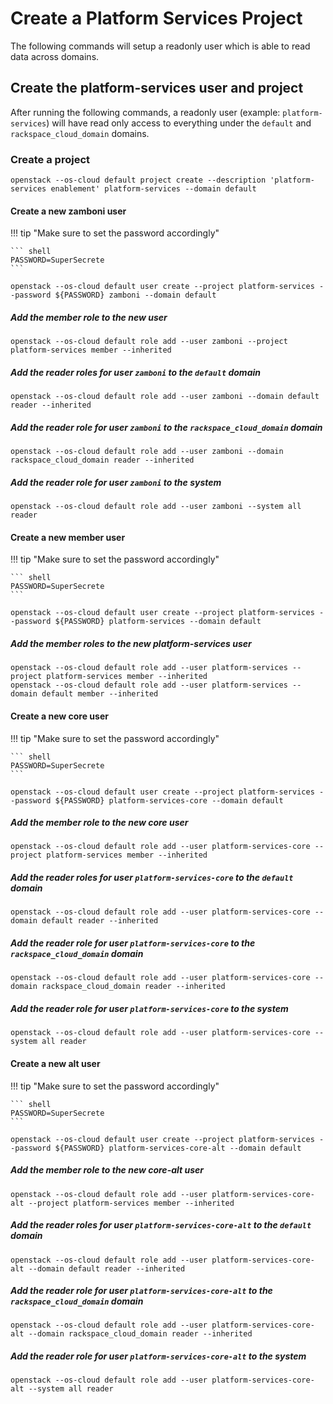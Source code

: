 # Create a Platform Services Project

The following commands will setup a readonly user which is able to read data across domains.

## Create the platform-services user and project

After running the following commands, a readonly user (example: `platform-services`) will have read only access to everything under the `default` and `rackspace_cloud_domain` domains.

### Create a project

``` shell
openstack --os-cloud default project create --description 'platform-services enablement' platform-services --domain default
```

#### Create a new zamboni user

!!! tip "Make sure to set the password accordingly"

    ``` shell
    PASSWORD=SuperSecrete
    ```

``` shell
openstack --os-cloud default user create --project platform-services --password ${PASSWORD} zamboni --domain default
```

##### Add the member role to the new user

``` shell
openstack --os-cloud default role add --user zamboni --project platform-services member --inherited
```

##### Add the reader roles for user `zamboni` to the `default` domain

``` shell
openstack --os-cloud default role add --user zamboni --domain default reader --inherited
```

##### Add the reader role for user `zamboni` to the `rackspace_cloud_domain` domain

``` shell
openstack --os-cloud default role add --user zamboni --domain rackspace_cloud_domain reader --inherited
```

##### Add the reader role for user `zamboni` to the system

``` shell
openstack --os-cloud default role add --user zamboni --system all reader
```

#### Create a new member user

!!! tip "Make sure to set the password accordingly"

    ``` shell
    PASSWORD=SuperSecrete
    ```

``` shell
openstack --os-cloud default user create --project platform-services --password ${PASSWORD} platform-services --domain default
```

##### Add the member roles to the new platform-services user

``` shell
openstack --os-cloud default role add --user platform-services --project platform-services member --inherited
openstack --os-cloud default role add --user platform-services --domain default member --inherited
```

#### Create a new core user

!!! tip "Make sure to set the password accordingly"

    ``` shell
    PASSWORD=SuperSecrete
    ```

``` shell
openstack --os-cloud default user create --project platform-services --password ${PASSWORD} platform-services-core --domain default
```

##### Add the member role to the new core user

``` shell
openstack --os-cloud default role add --user platform-services-core --project platform-services member --inherited
```

##### Add the reader roles for user `platform-services-core` to the `default` domain

``` shell
openstack --os-cloud default role add --user platform-services-core --domain default reader --inherited
```

##### Add the reader role for user `platform-services-core` to the `rackspace_cloud_domain` domain

``` shell
openstack --os-cloud default role add --user platform-services-core --domain rackspace_cloud_domain reader --inherited
```

##### Add the reader role for user `platform-services-core` to the system

``` shell
openstack --os-cloud default role add --user platform-services-core --system all reader
```

#### Create a new alt user

!!! tip "Make sure to set the password accordingly"

    ``` shell
    PASSWORD=SuperSecrete
    ```

``` shell
openstack --os-cloud default user create --project platform-services --password ${PASSWORD} platform-services-core-alt --domain default
```

##### Add the member role to the new core-alt user

``` shell
openstack --os-cloud default role add --user platform-services-core-alt --project platform-services member --inherited
```

##### Add the reader roles for user `platform-services-core-alt` to the `default` domain

``` shell
openstack --os-cloud default role add --user platform-services-core-alt --domain default reader --inherited
```

##### Add the reader role for user `platform-services-core-alt` to the `rackspace_cloud_domain` domain

``` shell
openstack --os-cloud default role add --user platform-services-core-alt --domain rackspace_cloud_domain reader --inherited
```

##### Add the reader role for user `platform-services-core-alt` to the system

``` shell
openstack --os-cloud default role add --user platform-services-core-alt --system all reader
```
